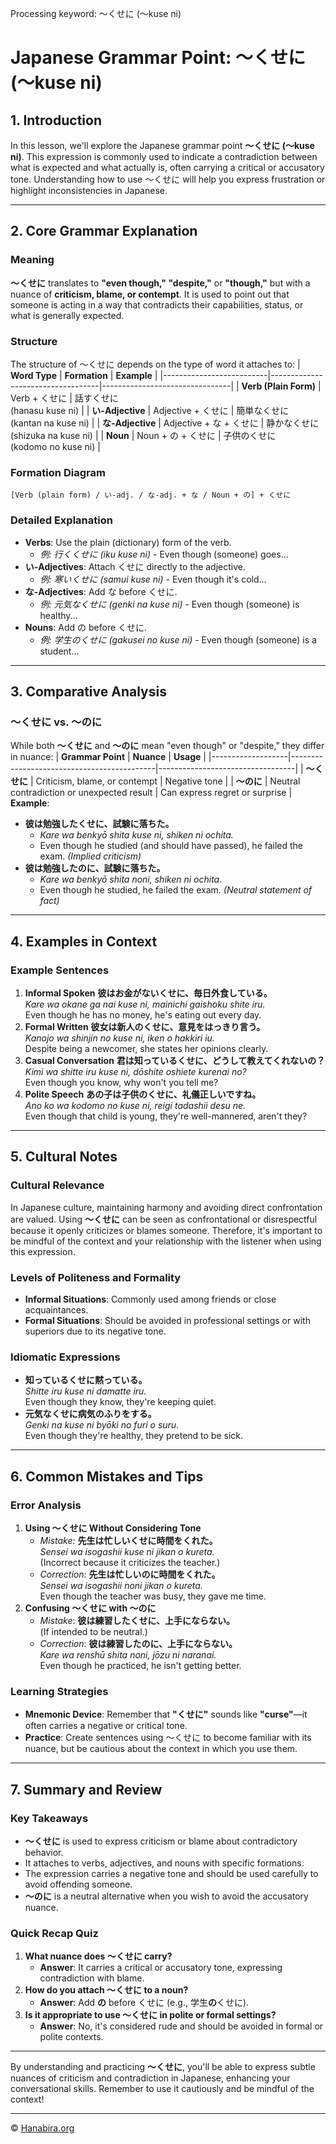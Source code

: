 Processing keyword: ～くせに (〜kuse ni)
# Japanese Grammar Point: ～くせに (〜kuse ni)

## 1. Introduction
In this lesson, we'll explore the Japanese grammar point **～くせに (〜kuse ni)**. This expression is commonly used to indicate a contradiction between what is expected and what actually is, often carrying a critical or accusatory tone. Understanding how to use ～くせに will help you express frustration or highlight inconsistencies in Japanese.

---
## 2. Core Grammar Explanation
### Meaning
**～くせに** translates to **"even though," "despite,"** or **"though,"** but with a nuance of **criticism, blame, or contempt**. It is used to point out that someone is acting in a way that contradicts their capabilities, status, or what is generally expected.
### Structure
The structure of ～くせに depends on the type of word it attaches to:
| **Word Type**            | **Formation**                     | **Example**                    |
|--------------------------|-----------------------------------|--------------------------------|
| **Verb (Plain Form)**    | Verb + くせに                      | 話すくせに<br>(hanasu kuse ni)  |
| **い-Adjective**         | Adjective + くせに                 | 簡単なくせに<br>(kantan na kuse ni) |
| **な-Adjective**         | Adjective + な + くせに             | 静かなくせに<br>(shizuka na kuse ni) |
| **Noun**                 | Noun + の + くせに                 | 子供のくせに<br>(kodomo no kuse ni) |
### Formation Diagram
```
[Verb (plain form) / い-adj. / な-adj. + な / Noun + の] + くせに
```
### Detailed Explanation
- **Verbs**: Use the plain (dictionary) form of the verb.
  - *例: 行くくせに (iku kuse ni)* - Even though (someone) goes...
- **い-Adjectives**: Attach くせに directly to the adjective.
  - *例: 寒いくせに (samui kuse ni)* - Even though it's cold...
- **な-Adjectives**: Add な before くせに.
  - *例: 元気なくせに (genki na kuse ni)* - Even though (someone) is healthy...
- **Nouns**: Add の before くせに.
  - *例: 学生のくせに (gakusei no kuse ni)* - Even though (someone) is a student...
---
## 3. Comparative Analysis
### ～くせに vs. ～のに
While both **～くせに** and **～のに** mean "even though" or "despite," they differ in nuance:
| **Grammar Point** | **Nuance**                                 | **Usage**                        |
|-------------------|--------------------------------------------|----------------------------------|
| **～くせに**        | Criticism, blame, or contempt              | Negative tone                    |
| **～のに**         | Neutral contradiction or unexpected result | Can express regret or surprise   |
**Example**:
- **彼は勉強したくせに、試験に落ちた。**
  - *Kare wa benkyō shita kuse ni, shiken ni ochita.*
  - Even though he studied (and should have passed), he failed the exam. *(Implied criticism)*
- **彼は勉強したのに、試験に落ちた。**
  - *Kare wa benkyō shita noni, shiken ni ochita.*
  - Even though he studied, he failed the exam. *(Neutral statement of fact)*
---
## 4. Examples in Context
### Example Sentences
1. **Informal Spoken**
   **彼はお金がないくせに、毎日外食している。**  
   *Kare wa okane ga nai kuse ni, mainichi gaishoku shite iru.*  
   Even though he has no money, he's eating out every day.
2. **Formal Written**
   **彼女は新人のくせに、意見をはっきり言う。**  
   *Kanojo wa shinjin no kuse ni, iken o hakkiri iu.*  
   Despite being a newcomer, she states her opinions clearly.
3. **Casual Conversation**
   **君は知っているくせに、どうして教えてくれないの？**  
   *Kimi wa shitte iru kuse ni, dōshite oshiete kurenai no?*  
   Even though you know, why won't you tell me?
4. **Polite Speech**
   **あの子は子供のくせに、礼儀正しいですね。**  
   *Ano ko wa kodomo no kuse ni, reigi tadashii desu ne.*  
   Even though that child is young, they're well-mannered, aren't they?
---
## 5. Cultural Notes
### Cultural Relevance
In Japanese culture, maintaining harmony and avoiding direct confrontation are valued. Using **～くせに** can be seen as confrontational or disrespectful because it openly criticizes or blames someone. Therefore, it's important to be mindful of the context and your relationship with the listener when using this expression.
### Levels of Politeness and Formality
- **Informal Situations**: Commonly used among friends or close acquaintances.
- **Formal Situations**: Should be avoided in professional settings or with superiors due to its negative tone.
### Idiomatic Expressions
- **知っているくせに黙っている。**  
  *Shitte iru kuse ni damatte iru.*  
  Even though they know, they're keeping quiet.
- **元気なくせに病気のふりをする。**  
  *Genki na kuse ni byōki no furi o suru.*  
  Even though they're healthy, they pretend to be sick.
---
## 6. Common Mistakes and Tips
### Error Analysis
1. **Using ～くせに Without Considering Tone**
   - *Mistake*: **先生は忙しいくせに時間をくれた。**  
     *Sensei wa isogashii kuse ni jikan o kureta.*  
     (Incorrect because it criticizes the teacher.)
   - *Correction*: **先生は忙しいのに時間をくれた。**  
     *Sensei wa isogashii noni jikan o kureta.*  
     Even though the teacher was busy, they gave me time.
2. **Confusing ～くせに with ～のに**
   - *Mistake*: **彼は練習したくせに、上手にならない。**  
     (If intended to be neutral.)
   - *Correction*: **彼は練習したのに、上手にならない。**  
     *Kare wa renshū shita noni, jōzu ni naranai.*  
     Even though he practiced, he isn't getting better.
### Learning Strategies
- **Mnemonic Device**: Remember that **"くせに"** sounds like **"curse"**—it often carries a negative or critical tone.
- **Practice**: Create sentences using ～くせに to become familiar with its nuance, but be cautious about the context in which you use them.
---
## 7. Summary and Review
### Key Takeaways
- **～くせに** is used to express criticism or blame about contradictory behavior.
- It attaches to verbs, adjectives, and nouns with specific formations.
- The expression carries a negative tone and should be used carefully to avoid offending someone.
- **～のに** is a neutral alternative when you wish to avoid the accusatory nuance.
### Quick Recap Quiz
1. **What nuance does ～くせに carry?**  
   - **Answer**: It carries a critical or accusatory tone, expressing contradiction with blame.
2. **How do you attach ～くせに to a noun?**  
   - **Answer**: Add **の** before くせに (e.g., 学生**の**くせに).
3. **Is it appropriate to use ～くせに in polite or formal settings?**  
   - **Answer**: No, it's considered rude and should be avoided in formal or polite contexts.
---
By understanding and practicing **～くせに**, you'll be able to express subtle nuances of criticism and contradiction in Japanese, enhancing your conversational skills. Remember to use it cautiously and be mindful of the context!


---

© [Hanabira.org](https://hanabira.org)
